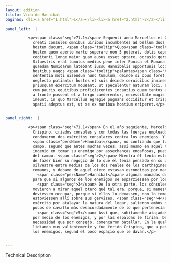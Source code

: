 ```yaml
---
layout: edition
titulo: Vida de Hanníbal
paginas: <li><a href="1.html">1</a></li><li><a href="2.html">2</a></li><li><a href="3.html">3</a></li><li><a href="4.html">4</a></li><li><a href="5.html">5</a></li><li><a href="6.html">6</a></li><li><a href="7.html">7</a></li><li><a href="8.html">8</a></li><li><a href="9.html">9</a></li><li><a href="10.html">10</a></li><li><a href="11.html">11</a></li><li><a href="12.html">12</a></li><li><a href="13.html">13</a></li><li><a href="14.html">14</a></li><li><a href="15.html">15</a></li><li><a href="16.html">16</a></li><li><a href="17.html">17</a></li><li><a href="18.html">18</a></li><li><a href="19.html">19</a></li><li><a href="20.html">20</a></li><li><a href="21.html">21</a></li><li><a href="22.html">22</a></li><li><a href="23.html">23</a></li><li><a href="24.html">24</a></li><li><a href="25.html">25</a></li><li><a href="26.html">26</a></li><li><a href="27.html">27</a></li><li><a href="28.html">28</a></li><li><a href="29.html">29</a></li><li><a href="30.html">30</a></li><li><a href="31.html">31</a></li><li><a href="32.html">32</a></li><li><a href="33.html">33</a></li><li><a href="34.html">34</a></li><li><a href="35.html">35</a></li><li><a href="36.html">36</a></li><li><a href="37.html">37</a></li><li><a href="38.html">38</a></li><li><a href="39.html">39</a></li><li><a href="40.html">40</a></li><li><a href="41.html">41</a></li><li><a href="42.html">42</a></li><li><a href="43.html">43</a></li><li><a href="44.html">44</a></li><li><a href="45.html">45</a></li><li><a href="46.html">46</a></li><li><a href="47.html">47</a></li><li><a href="48.html">48</a></li><li><a href="49.html">49</a></li><li><a href="50.html">50</a></li><li><a href="51.html">51</a></li><li><a href="52.html">52</a></li><li><a href="53.html">53</a></li><li><a href="54.html">54</a></li><li><a href="55.html">55</a></li><li><a href="56.html">56</a></li><li><a href="57.html">57</a></li><li><a href="58.html">58</a></li><li><a href="59.html">59</a></li><li><a href="60.html">60</a></li><li><a href="61.html">61</a></li><li><a href="62.html">62</a></li><li><a href="63.html">63</a></li><li><a href="64.html">64</a></li><li><a href="65.html">65</a></li><li><a href="66.html">66</a></li><li><a href="67.html">67</a></li><li><a href="68.html">68</a></li><li><a href="69.html">69</a></li><li><a href="70.html">70</a></li><li><a href="71.html">71</a></li><li><a href="72.html">72</a></li><li><a href="73.html">73</a></li><li><a href="74.html">74</a></li><li><a href="75.html">75</a></li><li><a href="76.html">76</a></li><li><a href="77.html">77</a></li><li><a href="78.html">78</a></li><li><a href="79.html">79</a></li><li><a href="80.html">80</a></li><li><a href="81.html">81</a></li><li><a href="82.html">82</a></li><li><a href="83.html">83</a></li><li><a href="84.html">84</a></li><li><a href="85.html">85</a></li><li><a href="86.html">86</a></li><li><a href="87.html">87</a></li><li><a href="88.html">88</a></li><li><a href="89.html">89</a></li><li><a href="90.html">90</a></li><li><a href="91.html">91</a></li><li><a href="92.html">92</a></li><li><a href="93.html">93</a></li><li><a href="94.html">94</a></li><li><a href="95.html">95</a></li><li><a href="96.html">96</a></li>

panel_left:  |

          <p><span class="seg">71.1</span> Sequenti anno Marcellus et Crispinus
            creati consules omnibus uiribus incumbentes ad bellum duos consulares exercitus aduersus
            hostem ducunt. <span class="tooltip">Quos<span class="tooltiptext">Quo <span class="siglas">N</span> </span></span> Hannibal <span class="tooltip">aequo campo sustinere posse<span class="tooltiptext">substinere equo campo diffidens <span class="siglas">P</span> </span></span> diffidens, cum alias saepe tum eo tempore omne ingenium adhibendum putauit, ut
            hostem quem aperto marte superare non 5 poterat, dolis caperet. <span class="seg">2</span> Haec
            cogitanti longe maior quam ausus esset optare, occasio gerendae rei obiicitur.
            Siluestris erat tumulus medius pene inter Punica et Romana castra, sub quo turmae
            quaedam Numidarum latebant iussu Hannibalis opportunis locis constitutae, ut aliquos ex
            hostibus uagos <span class="tooltip">palantes<span class="tooltiptext">palantesque <span class="siglas">E M N P S U W</span> </span></span> exciperent; <span class="seg">3</span> ex altera parte 10 consules communi omnium uoce et
            sententia moti uisendum hunc tumulum, deinde si opus foret, occupandum censent, ne eo
            neglecto potiantur hostes et suis deinde ceruicibus inmineant. <span class="seg">4</span> Sed
            priusquam exercitum moueant, ut speculentur naturam loci, ambo ex castris exeunt et eo
            cum paucis equitibus proficiscentes incautius quam tantos uiros decebat <span class="tooltip">in praeparatas<span class="tooltiptext">improperatas <span class="siglas">U</span> </span></span> insidias incidunt. <span class="seg">5</span> Momento temporis circumuenti cum neque perrumpere
            a fronte possent et a tergo caederentur, necessitate magis quam consilio praelium
            ineunt, in quo Marcellus egregie pugnans occiditur et Crispinus uulneratus uix tantum
            spatii adeptus est, ut se ex manibus hostium eriperet.</p>
        

panel_right:  |

          <p><span class="seg">71.1</span> En el año seguiente, Marcelo y
            Crispino, criados cónsules y con todas las fuerças empleados en fazer la guerra,
            conduxeron dos exércitos consulares contra los enemigos. Y
            <span class="persName">Hanníbal</span>, no confiando que los podiesse resistir a la eguala en el
            campo, segund que antes muchas vezes, assí mesmo en aquel tiempo pensó poner todo su
            ingenio en tomar su enemigo por assechanças engañosas, pues no le podía vençer en pelea
            del campo. <span class="seg">2</span> Mientra él tenía este pensamiento, <a href="../public/images/1491/177v.png" target="new"><img class="facs" src="{site.url}/Vitae/public/images/facs_icon.jpg"/></a>[177v,a] ofreciósele mucho mayor occasión
            de fazer bien su negoçio de lo que él tenía pensado en su osadía. Estava un otero
            silvestre entre medias de los dos reales de los carthagineses y
            romanos, y debaxo de aquel otero estavan escondidas por mandado de
              <span class="persName">Hanníbal</span> algunas manadas de Númidas, puestas en logares oportunos
            para que si algunos de los enemigos se esparziessen por los campos los atajassen.
              <span class="seg">3</span> De la otra parte, los cónsules, por commún boz y acuerdo de todos, se
            movieron a mirar aquel otero qué tal era, porque, si menester fuesse, pareçía que lo
            deviessen occupar, porque si ellos lo dexassen, non lo tomassen los enemigos, y después
            estoviessen allí sobre sus çervizes. <span class="seg">4</span> Pero ante que determinassen mover el
            exército por atalayar la natura del logar, salieron ambos del real e yendo allá con
            pocos de cavallo más desacordadamente de lo que pertenecía a <span class="tooltip">tan<span class="tooltiptext">tam  </span></span> principales varones, cayeron en las assechanças que les estavan aparejadas.
              <span class="seg">5</span> Assí que, súbitamente atajados, no podieron salir rompiendo a la fruente
            por medio de los enemigos, y por las espaldas le firían. De manera que, más por
            necessidad que por consejo, començaron batallar. En la qual pelea, fue muerto Marcelo
            lidiando muy valientemente y fue ferido Crispino, que a penas se pudo escapar de mano de
            los enemigos, segund el poco espaçio que le davan.</p>
        

---
```


Technical Description 